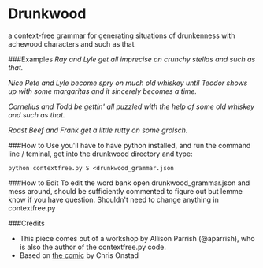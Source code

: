 # Drunkwood
a context-free grammar for generating situations of drunkenness with achewood characters and such as that

###Examples
_Ray and Lyle get all imprecise on crunchy stellas and such as that._

_Nice Pete and Lyle become spry on much old whiskey until Teodor shows up with some margaritas and it sincerely becomes a time._

_Cornelius and Todd be gettin' all puzzled with the help of some old whiskey and such as that._

_Roast Beef and Frank get a little rutty on some grolsch._


###How to Use
you'll have to have python installed, and run the command line / teminal, get into the drunkwood directory and type:

`python contextfree.py S <drunkwood_grammar.json`

###How to Edit
To edit the word bank open drunkwood_grammar.json and mess around, should be sufficiently commented to figure out but lemme know if you have question. Shouldn't need to change anything in contextfree.py

###Credits
* This piece comes out of a workshop by Allison Parrish (@aparrish), who is also the author of the contextfree.py code.
* Based on [the comic](http://achewood.com) by Chris Onstad
